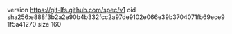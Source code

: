version https://git-lfs.github.com/spec/v1
oid sha256:e888f3b2a2e90b4b332fcc2a97de9102e066e39b3704071fb69ece91f5a41270
size 160
